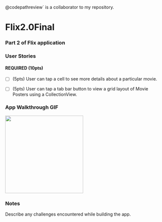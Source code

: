 @codepathreview` is a collaborator to my repository.

# Flix2.0Final
### Part 2 of Flix application 


### User Stories

#### REQUIRED (10pts)
- [ ] (5pts) User can tap a cell to see more details about a particular movie.
- [ ] (5pts) User can tap a tab bar button to view a grid layout of Movie Posters using a CollectionView.



### App Walkthrough GIF


<img src="Yhttp://g.recordit.co/o3JaRw92aE.gif" width=250><br>

### Notes
Describe any challenges encountered while building the app.
